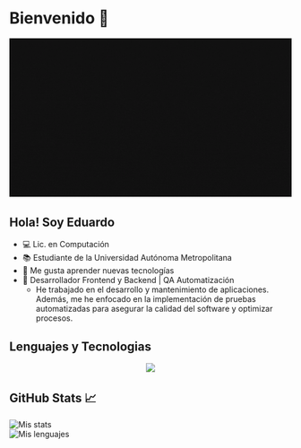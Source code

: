 # Bienvenido 👋

<p align="center">
  <img src="banner.gif" alt="Mi banner" />
</p>

## Hola! Soy Eduardo
- 💻 Lic. en Computación
- 📚 Estudiante de la Universidad Autónoma Metropolitana
- 🤔 Me gusta aprender nuevas tecnologías
- 🌱 Desarrollador Frontend y Backend | QA Automatización
  - He trabajado en el desarrollo y mantenimiento de aplicaciones. Además, me he enfocado en la implementación de pruebas automatizadas para asegurar la calidad del software y optimizar procesos.

## Lenguajes y Tecnologias

<div>
  <p align="center">
   <a href="https://skillicons.dev">
     <img src="https://skillicons.dev/icons?i=c,java,spring,html,css,angular,js,ts,cs,dotnet,selenium,nodejs,py,bootstrap" />
   </a>
 </p>
</div> 

## GitHub Stats 📈
![Mis stats](https://github-readme-stats.vercel.app/api?username=LaloSP-dev&theme=gruvbox&show_icons=true)
<br>
![Mis lenguajes](https://github-readme-stats.vercel.app/api/top-langs/?username=LaloSP-dev&theme=gruvbox)
